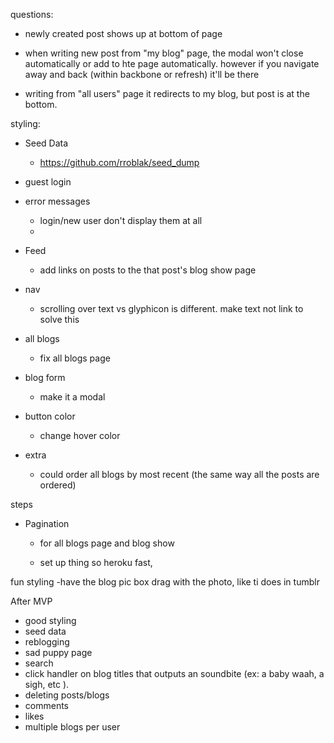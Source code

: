 questions:
  - newly created post shows up at bottom of page


  - when writing new post from "my blog" page, the modal won't close automatically or add to hte page automatically. however if you navigate away and back (within backbone or refresh) it'll be there
  - writing from "all users" page it redirects to my blog, but post is at the bottom. 

styling:

  - Seed Data
    - https://github.com/rroblak/seed_dump

  - guest login


  - error messages
    - login/new user don't display them at all
    -

  - Feed
    - add links on posts to the that post's blog show page


  - nav
    - scrolling over text vs glyphicon is different. make text not link to solve this

  - all blogs
    - fix all blogs page

  - blog form
    - make it a modal

  - button color
    - change hover color

  - extra
    - could order all blogs by most recent (the same way all the posts are ordered)

steps

  - Pagination
    - for all blogs page and blog show

    - set up thing so heroku fast,

fun styling
  -have the blog pic box drag with the photo, like ti does in tumblr

After MVP
  - good styling
  - seed data
  - reblogging
  - sad puppy page
  - search
  - click handler on blog titles that outputs an soundbite (ex: a baby waah, a sigh, etc ).
  - deleting posts/blogs
  - comments
  - likes
  - multiple blogs per user
